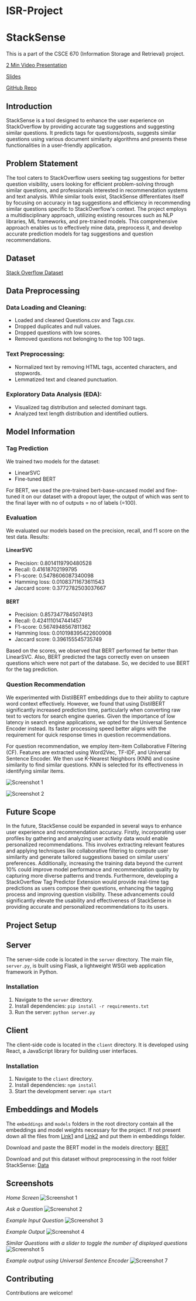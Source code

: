 # ISR-Project
# StackSense

This is a part of the CSCE 670 (Information Storage and Retrieval) project.

[2 Min Video Presentation](https://www.youtube.com/watch?v=moHQKFcGLdY)

[Slides](https://drive.google.com/file/d/1aXUbClkMWZTAJSOCAaURsCB9n_A4AyyS/view?usp=sharing)

[GitHub Repo](https://github.com/yashpatil17/StackSense)

## Introduction

StackSense is a tool designed to enhance the user experience on StackOverflow by providing accurate tag suggestions and suggesting similar questions. It predicts tags for questions/posts, suggests similar questions using various document similarity algorithms and presents these functionalities in a user-friendly application.

## Problem Statement

The tool caters to StackOverflow users seeking tag suggestions for better question visibility, users looking for efficient problem-solving through similar questions, and professionals interested in recommendation systems and text analysis. While similar tools exist, StackSense differentiates itself by focusing on accuracy in tag suggestions and efficiency in recommending similar questions specific to StackOverflow's context. The project employs a multidisciplinary approach, utilizing existing resources such as NLP libraries, ML frameworks, and pre-trained models. This comprehensive approach enables us to effectively mine data, preprocess it, and develop accurate prediction models for tag suggestions and question recommendations.

## Dataset

[Stack Overflow Dataset](https://www.kaggle.com/datasets/stackoverflow/stacksample)

## Data Preprocessing

### Data Loading and Cleaning:

- Loaded and cleaned Questions.csv and Tags.csv.
- Dropped duplicates and null values.
- Dropped questions with low scores.
- Removed questions not belonging to the top 100 tags.

### Text Preprocessing:

- Normalized text by removing HTML tags, accented characters, and stopwords.
- Lemmatized text and cleaned punctuation.

### Exploratory Data Analysis (EDA):

- Visualized tag distribution and selected dominant tags.
- Analyzed text length distribution and identified outliers.

## Model Information

### Tag Prediction

We trained two models for the dataset:

- LinearSVC
- Fine-tuned BERT

For BERT, we used the pre-trained bert-base-uncased model and fine-tuned it on our dataset with a dropout layer, the output of which was sent to the final layer with no of outputs = no of labels (=100).

### Evaluation

We evaluated our models based on the precision, recall, and f1 score on the test data. Results:

#### LinearSVC

- Precision: 0.8014119790480528
- Recall: 0.41618702199795
- F1-score: 0.5478606087340098
- Hamming loss: 0.01083711673611543
- Jaccard score: 0.3772782503037667

#### BERT

- Precision: 0.8573477845074913
- Recall: 0.4241110147441457
- F1-score: 0.5674948567811362
- Hamming loss: 0.010198395422600908
- Jaccard score: 0.396155545735749

Based on the scores, we observed that BERT performed far better than LinearSVC. Also, BERT predicted the tags correctly even on unseen questions which were not part of the database. So, we decided to use BERT for the tag prediction.

### Question Recommendation

We experimented with DistilBERT embeddings due to their ability to capture word context effectively. However, we found that using DistilBERT significantly increased prediction time, particularly when converting raw text to vectors for search engine queries. Given the importance of low latency in search engine applications, we opted for the Universal Sentence Encoder instead. Its faster processing speed better aligns with the requirement for quick response times in question recommendations.

For question recommendation, we employ item-item Collaborative Filtering (CF). Features are extracted using Word2Vec, TF-IDF, and Universal Sentence Encoder. We then use K-Nearest Neighbors (KNN) and cosine similarity to find similar questions. KNN is selected for its effectiveness in identifying similar items.

![Screenshot 1](screenshots/UE.png)

![Screenshot 2](screenshots/CS.png)
## Future Scope

In the future, StackSense could be expanded in several ways to enhance user experience and recommendation accuracy. Firstly, incorporating user profiles by gathering and analyzing user activity data would enable personalized recommendations. This involves extracting relevant features and applying techniques like collaborative filtering to compute user similarity and generate tailored suggestions based on similar users' preferences. Additionally, increasing the training data beyond the current 10% could improve model performance and recommendation quality by capturing more diverse patterns and trends. Furthermore, developing a StackOverflow Tag Predictor Extension would provide real-time tag predictions as users compose their questions, enhancing the tagging process and improving question visibility. These advancements could significantly elevate the usability and effectiveness of StackSense in providing accurate and personalized recommendations to its users.

## Project Setup

## Server

The server-side code is located in the `server` directory. The main file, `server.py`, is built using Flask, a lightweight WSGI web application framework in Python.

### Installation

1. Navigate to the `server` directory.
2. Install dependencies: `pip install -r requirements.txt`
3. Run the server: `python server.py`

## Client

The client-side code is located in the `client` directory. It is developed using React, a JavaScript library for building user interfaces.

### Installation

1. Navigate to the `client` directory.
2. Install dependencies: `npm install`
3. Start the development server: `npm start`

## Embeddings and Models

The `embeddings` and `models` folders in the root directory contain all the embeddings and model weights necessary for the project.
If not present down all the files from [Link1](https://drive.google.com/drive/folders/1DOXw56d8L_riM6O2biOh8RC_MjchbyHs) and [Link2](https://drive.google.com/drive/folders/124W00gZwCj1clAOm5hzRG8czeD6vo1B0) and put them in embeddings folder.

Download and paste the BERT model in the models directory: [BERT](https://drive.google.com/file/d/1Q1EcYjj-_Ea5rGsHzdM3Rq-hyQ_nUPSc/view)

Download and put this dataset without preprocessing in the root folder StackSense: [Data](https://drive.google.com/file/d/1Q0hD6AfSMw_-q7e_2HNvJPQJFy8aVyLI/view?usp=drive_link)

## Screenshots
*Home Screen*
![Screenshot 1](screenshots/1.png)

*Ask a Question*
![Screenshot 2](screenshots/2.png)

*Example Input Question*
![Screenshot 3](screenshots/3.png)

*Example Output*
![Screenshot 4](screenshots/6.png)

*Similar Questions with a slider to toggle the number of displayed questions*
![Screenshot 5](screenshots/4.png)

*Example output using Universal Sentence Encoder*
![Screenshot 7](screenshots/7.png)


## Contributing

Contributions are welcome!

